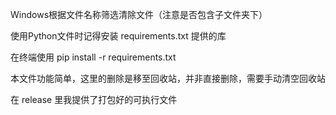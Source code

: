 
Windows根据文件名称筛选清除文件（注意是否包含子文件夹下）

使用Python文件时记得安装 requirements.txt 提供的库

在终端使用 pip install -r requirements.txt

本文件功能简单，这里的删除是移至回收站，并非直接删除，需要手动清空回收站

在 release 里我提供了打包好的可执行文件
